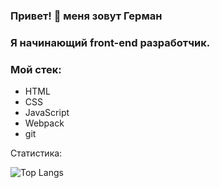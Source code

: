 ### Привет! 👋 меня зовут Герман
### Я начинающий front-end разработчик.
### Мой стек:
- HTML
- CSS
- JavaScript
- Webpack
- git
<!--
**GermanSklyarov/GermanSklyarov** is a ✨ _special_ ✨ repository because its `README.md` (this file) appears on your GitHub profile.

Here are some ideas to get you started:

- 🔭 I’m currently working on ...
- 🌱 I’m currently learning ...
- 👯 I’m looking to collaborate on ...
- 🤔 I’m looking for help with ...
- 💬 Ask me about ...
- 📫 How to reach me: ...
- 😄 Pronouns: ...
- ⚡ Fun fact: ...
-->
Статистика:

![Top Langs](https://github-readme-stats.vercel.app/api/top-langs/?username=GermanSklyarov
)

